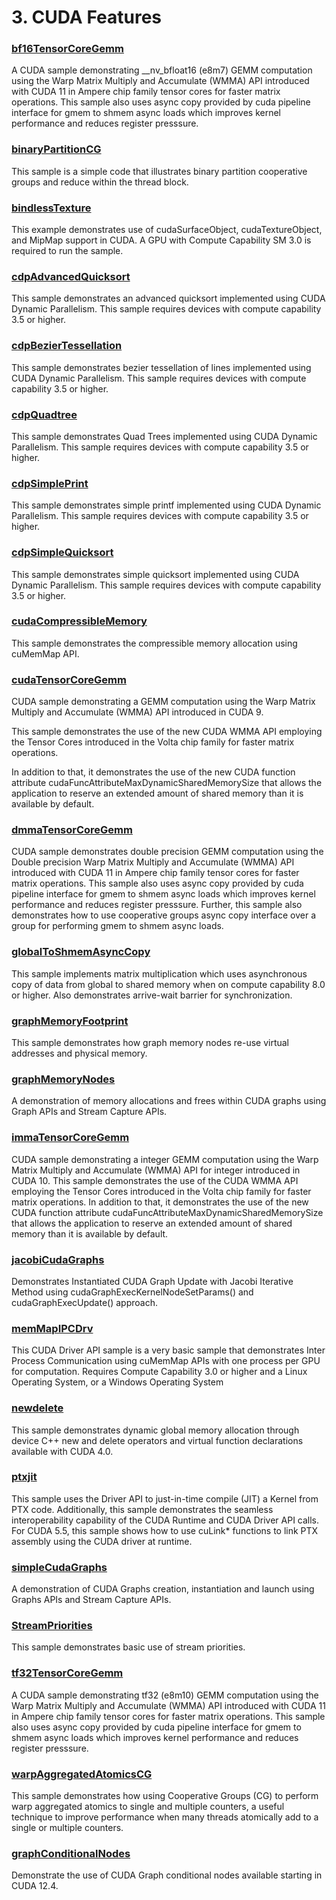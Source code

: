# 3. CUDA Features


### [bf16TensorCoreGemm](./bf16TensorCoreGemm)
A CUDA sample demonstrating __nv_bfloat16 (e8m7) GEMM computation using the Warp Matrix Multiply and Accumulate (WMMA) API introduced with CUDA 11 in Ampere chip family tensor cores for faster matrix operations. This sample also uses async copy provided by cuda pipeline interface for gmem to shmem async loads which improves kernel performance and reduces register presssure.

### [binaryPartitionCG](./binaryPartitionCG)
This sample is a simple code that illustrates binary partition cooperative groups and reduce within the thread block.

### [bindlessTexture](./bindlessTexture)
This example demonstrates use of cudaSurfaceObject, cudaTextureObject, and MipMap support in CUDA.  A GPU with Compute Capability SM 3.0 is required to run the sample.

### [cdpAdvancedQuicksort](./cdpAdvancedQuicksort)
This sample demonstrates an advanced quicksort implemented using CUDA Dynamic Parallelism.  This sample requires devices with compute capability 3.5 or higher.

### [cdpBezierTessellation](./cdpBezierTessellation)
This sample demonstrates bezier tessellation of lines implemented using CUDA Dynamic Parallelism.  This sample requires devices with compute capability 3.5 or higher.

### [cdpQuadtree](./cdpQuadtree)
This sample demonstrates Quad Trees implemented using CUDA Dynamic Parallelism. This sample requires devices with compute capability 3.5 or higher.

### [cdpSimplePrint](./cdpSimplePrint)
This sample demonstrates simple printf implemented using CUDA Dynamic Parallelism.  This sample requires devices with compute capability 3.5 or higher.

### [cdpSimpleQuicksort](./cdpSimpleQuicksort)
This sample demonstrates simple quicksort implemented using CUDA Dynamic Parallelism.  This sample requires devices with compute capability 3.5 or higher.

### [cudaCompressibleMemory](./cudaCompressibleMemory)
This sample demonstrates the compressible memory allocation using cuMemMap API.

### [cudaTensorCoreGemm](./cudaTensorCoreGemm)
CUDA sample demonstrating a GEMM computation using the Warp Matrix Multiply and Accumulate (WMMA) API introduced in CUDA 9.

This sample demonstrates the use of the new CUDA WMMA API employing the Tensor Cores introduced in the Volta chip family for faster matrix operations.

In addition to that, it demonstrates the use of the new CUDA function attribute cudaFuncAttributeMaxDynamicSharedMemorySize that allows the application to reserve an extended amount of shared memory than it is available by default.

### [dmmaTensorCoreGemm](./dmmaTensorCoreGemm)
CUDA sample demonstrates double precision GEMM computation using the Double precision Warp Matrix Multiply and Accumulate (WMMA) API introduced with CUDA 11 in Ampere chip family tensor cores for faster matrix operations. This sample also uses async copy provided by cuda pipeline interface for gmem to shmem async loads which improves kernel performance and reduces register presssure. Further, this sample also demonstrates how to use cooperative groups async copy interface over a group for performing gmem to shmem async loads.

### [globalToShmemAsyncCopy](./globalToShmemAsyncCopy)
This sample implements matrix multiplication which uses asynchronous copy of data from global to shared memory when on compute capability 8.0 or higher. Also demonstrates arrive-wait barrier for synchronization.

### [graphMemoryFootprint](./graphMemoryFootprint)
This sample demonstrates how graph memory nodes re-use virtual addresses and physical memory.

### [graphMemoryNodes](./graphMemoryNodes)
A demonstration of memory allocations and frees within CUDA graphs using Graph APIs and Stream Capture APIs.

### [immaTensorCoreGemm](./immaTensorCoreGemm)
CUDA sample demonstrating a integer GEMM computation using the Warp Matrix Multiply and Accumulate (WMMA) API for integer introduced in CUDA 10. This sample demonstrates the use of the CUDA WMMA API employing the Tensor Cores introduced in the Volta chip family for faster matrix operations. In addition to that, it demonstrates the use of the new CUDA function attribute cudaFuncAttributeMaxDynamicSharedMemorySize that allows the application to reserve an extended amount of shared memory than it is available by default.

### [jacobiCudaGraphs](./jacobiCudaGraphs)
Demonstrates Instantiated CUDA Graph Update with Jacobi Iterative Method using cudaGraphExecKernelNodeSetParams() and cudaGraphExecUpdate() approach.

### [memMapIPCDrv](./memMapIPCDrv)
This CUDA Driver API sample is a very basic sample that demonstrates Inter Process Communication using cuMemMap APIs with one process per GPU for computation. Requires Compute Capability 3.0 or higher and a Linux Operating System, or a Windows Operating System

### [newdelete](./newdelete)
This sample demonstrates dynamic global memory allocation through device C++ new and delete operators and virtual function declarations available with CUDA 4.0.

### [ptxjit](./ptxjit)
This sample uses the Driver API to just-in-time compile (JIT) a Kernel from PTX code. Additionally, this sample demonstrates the seamless interoperability capability of the CUDA Runtime and CUDA Driver API calls.  For CUDA 5.5, this sample shows how to use cuLink* functions to link PTX assembly using the CUDA driver at runtime.

### [simpleCudaGraphs](./simpleCudaGraphs)
A demonstration of CUDA Graphs creation, instantiation and launch using Graphs APIs and Stream Capture APIs.

### [StreamPriorities](./StreamPriorities)
This sample demonstrates basic use of stream priorities.

### [tf32TensorCoreGemm](./tf32TensorCoreGemm)
A CUDA sample demonstrating tf32 (e8m10) GEMM computation using the Warp Matrix Multiply and Accumulate (WMMA) API introduced with CUDA 11 in Ampere chip family tensor cores for faster matrix operations. This sample also uses async copy provided by cuda pipeline interface for gmem to shmem async loads which improves kernel performance and reduces register presssure.

### [warpAggregatedAtomicsCG](./warpAggregatedAtomicsCG)
This sample demonstrates how using Cooperative Groups (CG) to perform warp aggregated atomics to single and multiple counters, a useful technique to improve performance when many threads atomically add to a single or multiple counters.

### [graphConditionalNodes](./graphConditionalNodes)
Demonstrate the use of CUDA Graph conditional nodes available starting in CUDA 12.4.

